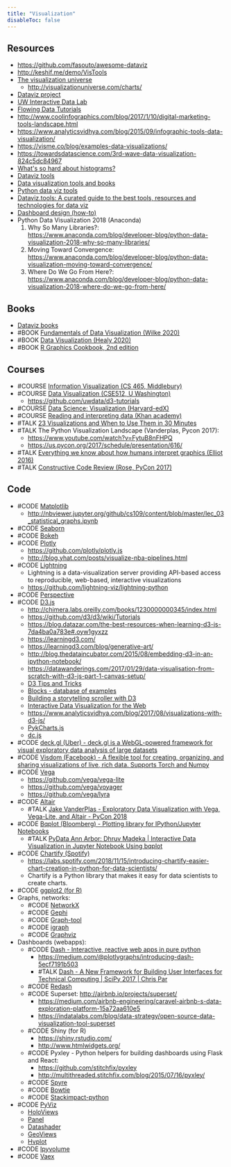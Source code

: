 ```yaml
---
title: "Visualization"
disableToc: false 
---
```


## Resources
- https://github.com/fasouto/awesome-dataviz
- http://keshif.me/demo/VisTools
- [The visualization universe](http://visualizationuniverse.com/)
	- http://visualizationuniverse.com/charts/
- [Dataviz project](https://datavizproject.com/)
- [UW Interactive Data Lab](http://idl.cs.washington.edu/)
- [Flowing Data Tutorials](https://flowingdata.com/category/tutorials/)
- http://www.coolinfographics.com/blog/2017/1/10/digital-marketing-tools-landscape.html
- https://www.analyticsvidhya.com/blog/2015/09/infographic-tools-data-visualization/
- https://visme.co/blog/examples-data-visualizations/
- https://towardsdatascience.com/3rd-wave-data-visualization-824c5dc84967
- [What's so hard about histograms?](https://tinlizzie.org/histograms/)
- [Dataviz tools](http://visualizationuniverse.com/tools/)
- [Data visualization tools and books](https://keshif.me/demo/VisTools)
- [Python data viz tools](http://blog.yhat.com/posts/python-data-viz-landscape.html)
- [Dataviz.tools: A curated guide to the best tools, resources and technologies for data viz](http://dataviz.tools/)
- [Dashboard design (how-to)](http://www.designyourway.net/blog/inspiration/showcase-of-beautiful-dashboard-ui-designs/    )
- Python Data Visualization 2018 (Anaconda)
	1. Why So Many Libraries?: https://www.anaconda.com/blog/developer-blog/python-data-visualization-2018-why-so-many-libraries/
	2. Moving Toward Convergence: https://www.anaconda.com/blog/developer-blog/python-data-visualization-moving-toward-convergence/
	3. Where Do We Go From Here?: https://www.anaconda.com/blog/developer-blog/python-data-visualization-2018-where-do-we-go-from-here/

## Books
- [Dataviz books](http://visualizationuniverse.com/books/?sortBy=volume&sortDir=desc)
- #BOOK [Fundamentals of Data Visualization (Wilke 2020)](https://clauswilke.com/dataviz/)
- #BOOK [Data Visualization (Healy 2020)](https://socviz.co/)
- #BOOK [R Graphics Cookbook, 2nd edition](https://r-graphics.org/)

## Courses
- #COURSE [Information Visualization (CS 465, Middlebury)](http://www.cs.middlebury.edu/~candrews/archive/infovis_s14/)
- #COURSE [Data Visualization (CSE512, U Washington)](http://courses.cs.washington.edu/courses/cse512/14wi/)
	- https://github.com/uwdata/d3-tutorials
- #COURSE [Data Science: Visualization (Harvard-edX)](https://www.edx.org/course/data-science-visualization-harvardx-ph125-2x)
- #COURSE [Reading and interpreting data (Khan academy)](https://www.khanacademy.org/math/pre-algebra/pre-algebra-math-reasoning)
- #TALK [23 Visualizations and When to Use Them in 30 Minutes](https://www.youtube.com/watch?v=RG_BKQRbJZw)
- #TALK The Python Visualization Landscape (Vanderplas, Pycon 2017): 
	- https://www.youtube.com/watch?v=FytuB8nFHPQ
	- https://us.pycon.org/2017/schedule/presentation/616/
- #TALK [Everything we know about how humans interpret graphics (Elliot 2016)](https://www.youtube.com/watch?v=s0J6EDvlN30)
- #TALK [Constructive Code Review (Rose, PyCon 2017)](https://www.youtube.com/watch?v=iNG1a--SIlk)

## Code
- #CODE [Matplotlib](https://matplotlib.org/)
	- http://nbviewer.jupyter.org/github/cs109/content/blob/master/lec_03_statistical_graphs.ipynb
- #CODE [Seaborn](http://seaborn.pydata.org/)
- #CODE [Bokeh](https://github.com/bokeh/bokeh)
- #CODE [Plotly](https://github.com/plotly)
	- https://github.com/plotly/plotly.js
	- http://blog.yhat.com/posts/visualize-nba-pipelines.html
- #CODE [Lightning](http://lightning-viz.org/)
	- Lightning is a data-visualization server providing API-based access to reproducible, web-based, interactive visualizations
	- https://github.com/lightning-viz/lightning-python
- #CODE [Perspective](https://jpmorganchase.github.io/perspective/)
- #CODE [D3.js](https://d3js.org/)
	- http://chimera.labs.oreilly.com/books/1230000000345/index.html
	- https://github.com/d3/d3/wiki/Tutorials
	- https://blog.datazar.com/the-best-resources-when-learning-d3-js-7da4ba0a783e#.oyw1gyxzz
	- https://learningd3.com/
	- https://learningd3.com/blog/generative-art/
	- http://blog.thedataincubator.com/2015/08/embedding-d3-in-an-ipython-notebook/
	- https://datawanderings.com/2017/01/29/data-visualisation-from-scratch-with-d3-js-part-1-canvas-setup/
	- [D3 Tips and Tricks](https://leanpub.com/D3-Tips-and-Tricks)
	- [Blocks - database of examples](https://bl.ocks.org/)
	- [Building a storytelling scroller with D3](http://vallandingham.me/scroller.html)
	- [Interactive Data Visualization for the Web](http://chimera.labs.oreilly.com/books/1230000000345/index.html)
	- https://www.analyticsvidhya.com/blog/2017/08/visualizations-with-d3-js/
	- [PykCharts.js](https://github.com/pykih/PykCharts.js)
	- [dc.js](https://dc-js.github.io/dc.js/)
- #CODE [deck.gl (Uber) - deck.gl is a WebGL-powered framework for visual exploratory data analysis of large datasets](https://eng.uber.com/deck-gl-framework/)
- #CODE [Visdom (Facebook) - A flexible tool for creating, organizing, and sharing visualizations of live, rich data. Supports Torch and Numpy](https://github.com/facebookresearch/visdom)
- #CODE [Vega](https://github.com/vega/vega)
	- https://github.com/vega/vega-lite
	- https://github.com/vega/voyager
	- https://github.com/vega/lyra
- #CODE [Altair](https://altair-viz.github.io/)
	- #TALK [Jake VanderPlas - Exploratory Data Visualization with Vega, Vega-Lite, and Altair - PyCon 2018](https://www.youtube.com/watch?v=ms29ZPUKxbU)
- #CODE [Bqplot (Bloomberg) - Plotting library for IPython/Jupyter Notebooks](https://github.com/bloomberg/bqplot)
	- #TALK [PyData Ann Arbor: Dhruv Madeka | Interactive Data Visualization in Jupyter Notebook Using bqplot](https://www.youtube.com/watch?v=wJS4S0WB4Jw)
- #CODE [Chartify (Spotify)](https://github.com/spotify/chartify/)
	- https://labs.spotify.com/2018/11/15/introducing-chartify-easier-chart-creation-in-python-for-data-scientists/
	- Chartify is a Python library that makes it easy for data scientists to create charts.
- #CODE [ggplot2 (for R)](http://ggplot2.org/)
- Graphs, networks:
	- #CODE [NetworkX](https://networkx.github.io/)
	- #CODE [Gephi](https://gephi.org/)
	- #CODE [Graph-tool](https://graph-tool.skewed.de/)
	- #CODE [igraph](http://igraph.org/)
	- #CODE [Graphviz](http://www.graphviz.org/)
- Dashboards (webapps):
	- #CODE [Dash - Interactive, reactive web apps in pure python](https://plot.ly/products/dash)
		- https://medium.com/@plotlygraphs/introducing-dash-5ecf7191b503
		- #TALK [Dash - A New Framework for Building User Interfaces for Technical Computing | SciPy 2017 | Chris Par](https://www.youtube.com/watch?v=sea2K4AuPOk)
	- #CODE [Redash](https://redash.io/)
	- #CODE Superset:  http://airbnb.io/projects/superset/
		- https://medium.com/airbnb-engineering/caravel-airbnb-s-data-exploration-platform-15a72aa610e5
		- https://indatalabs.com/blog/data-strategy/open-source-data-visualization-tool-superset
	- #CODE Shiny (for R)
		- https://shiny.rstudio.com/
		- http://www.htmlwidgets.org/
	- #CODE Pyxley - Python helpers for building dashboards using Flask and React: 
		- https://github.com/stitchfix/pyxley
		- http://multithreaded.stitchfix.com/blog/2015/07/16/pyxley/
	- #CODE [Spyre](https://github.com/adamhajari/spyre)
	- #CODE [Bowtie](http://bowtie-py.readthedocs.io/en/latest/)
	- #CODE [Stackimpact-python](https://stackimpact.com)
- #CODE [PyViz](https://github.com/pyviz)
	- [HoloViews](https://holoviews.org/)
	- [Panel](https://panel.pyviz.org/)
	- [Datashader](http://datashader.org)
	 - [GeoViews](http://geoviews.org/ )
	 - [Hvplot](https://hvplot.pyviz.org/)
- #CODE [Ipyvolume](https://ipyvolume.readthedocs.io/en/latest/)
- #CODE [Vaex](https://vaex.io/)
  
